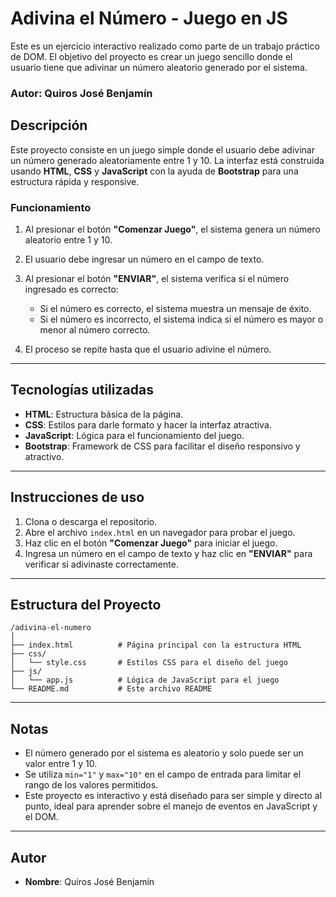 # Adivina el Número - Juego en JS

Este es un ejercicio interactivo realizado como parte de un trabajo práctico de DOM. El objetivo del proyecto es crear un juego sencillo donde el usuario tiene que adivinar un número aleatorio generado por el sistema.

### Autor: Quiros José Benjamín

## Descripción

Este proyecto consiste en un juego simple donde el usuario debe adivinar un número generado aleatoriamente entre 1 y 10. La interfaz está construida usando **HTML**, **CSS** y **JavaScript** con la ayuda de **Bootstrap** para una estructura rápida y responsive.

### Funcionamiento

1. Al presionar el botón **"Comenzar Juego"**, el sistema genera un número aleatorio entre 1 y 10.
2. El usuario debe ingresar un número en el campo de texto.
3. Al presionar el botón **"ENVIAR"**, el sistema verifica si el número ingresado es correcto:

   * Si el número es correcto, el sistema muestra un mensaje de éxito.
   * Si el número es incorrecto, el sistema indica si el número es mayor o menor al número correcto.
4. El proceso se repite hasta que el usuario adivine el número.

---

## Tecnologías utilizadas

* **HTML**: Estructura básica de la página.
* **CSS**: Estilos para darle formato y hacer la interfaz atractiva.
* **JavaScript**: Lógica para el funcionamiento del juego.
* **Bootstrap**: Framework de CSS para facilitar el diseño responsivo y atractivo.

---

## Instrucciones de uso

1. Clona o descarga el repositorio.
2. Abre el archivo `index.html` en un navegador para probar el juego.
3. Haz clic en el botón **"Comenzar Juego"** para iniciar el juego.
4. Ingresa un número en el campo de texto y haz clic en **"ENVIAR"** para verificar si adivinaste correctamente.

---

## Estructura del Proyecto

```
/adivina-el-numero
│
├── index.html          # Página principal con la estructura HTML
├── css/
│   └── style.css       # Estilos CSS para el diseño del juego
├── js/
│   └── app.js          # Lógica de JavaScript para el juego
└── README.md           # Este archivo README
```

---

## Notas

* El número generado por el sistema es aleatorio y solo puede ser un valor entre 1 y 10.
* Se utiliza `min="1"` y `max="10"` en el campo de entrada para limitar el rango de los valores permitidos.
* Este proyecto es interactivo y está diseñado para ser simple y directo al punto, ideal para aprender sobre el manejo de eventos en JavaScript y el DOM.

---

## Autor

* **Nombre**: Quiros José Benjamín
